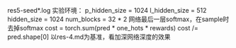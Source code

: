 res5-seed*.log
实验环境：
        p_hidden_size = 1024
        l_hidden_size = 512
        hidden_size = 1024
        num_blocks = 32 * 2
        网络最后一层softmax，在sample时去掉softmax
        cost = torch.sum(pred * one_hots * rewards)
        cost /= pred.shape[0]
以res-4.md为基准，看加深网络深度的效果